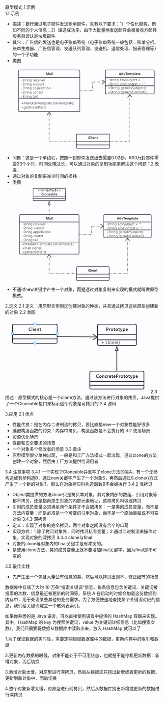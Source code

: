 原型模式
1.示例  
1.1 示例
* 描述：银行通过电子邮件发送账单邮件，具有以下要求：1）个性化服务，例如不同的个人信息；2）递送成功率，由于大批量地发送邮件会被接收方邮件服务器误认是垃圾邮件
* 其它：广告信的发送也是电子账单系统（电子账单系统一般包括：账单分析、账单生成器、广告信管理、发送队列管理、发送机、退信处理、报表管理等）的一个子功能
* 类图
![img.png](img.png)
* 问题：这是一个单线程，按照一封邮件发送出去需要0.02秒，600万封邮件需要33个小时，时间处理过长，可以通过对象的复制功能来解决这个问题
1.2 改进：
* 通过对象的复制来减少时间的损耗
* 类图
![img_2.png](img_2.png)
* 不通过new关键字产生一个对象，而是通过对象复制来实现的模式就叫做原型模式。

2.定义
2.1 定义：用原型实例制定创建对象的种类，并且通过拷贝这些原型创建新的对象
2.2 类图
![img_1.png](img_1.png)
2.3 描述：原型模式的核心是一个clone方法，通过该方法进行对象的拷贝，Java提供了一个Cloneable接口来标示这个对象是可拷贝的
2.4 源码

3.应用
3.1 优点
* 性能优良：是在内存二进制流的拷贝，要比直接new一个对象性能好很多
* 逃避构造函数的约束：内存中拷贝，构造函数是不会执行的
3.2 使用场景
* 资源优化场景
* 性能和安全要求的场景
* 一个对象多个修改者的场景
3.3 备注
* 原型模型很少单独出现，一般是和工厂方法模式一起出现，通过clone的方法创建一个对象，然后由工厂方法提供给调用者

3.4 注意事项
3.4.1 一个实现了Cloneable并重写了clone方法的类A，有一个无参构造或有参构造B，通过new关键字产生了一个对象S，再然后通过S.clone()方式产生了一个新的对象T，那么在对象拷贝时构造函数B不会被执行
3.4.2 浅拷贝
* Object类提供的方法clone只是拷贝本对象，其对象内部的数组、引用对象等都不拷贝，还是指向原生对象的内部元素地址，这种拷贝叫做浅拷贝  
* 引用的成员变量必须满足两个条件才不会被拷贝：一是类的成员变量，而不是方法内变量；而是必须是一个可变的引用对象，而不是一个原始类型或不可变对象
3.4.3 深拷贝
* 定义：实现了对象的完全拷贝，两个对象之间没有合个的瓜葛
* 实现方式：1.除了拷贝对象外，同时拷贝私有变量；2.通过二进制流来操作对象，实现对象的深拷贝
3.4.4 clone与final
* 对象的clone与对象内的final关键字是有冲突的。
* 是使用clone方法，类的成员变量上就不要增加final关键字，因为final是不可变的

3.5 最佳实践
* 先产生出一个包含大量公有信息的类，然后可以拷贝出副本，修正细节的场景


数据库中存储了大约 10 万条“搜索关键词”信息，每条信息包含关键词、关键词被搜索的次数、信息最近被更新的时间等。系统 A 在启动的时候会加载这份数据到内存中，用于处理某些其他的业务需求。为了方便快速地查找某个关键词对应的信息，我们给关键词建立一个散列表索引。

如果你熟悉的是 Java 语言，可以直接使用语言中提供的 HashMap 容器来实现。其中，HashMap 的 key 为搜索关键词，value 为关键词详细信息（比如搜索次数）。我们只需要将数据从数据库中读取出来，放入 HashMap 就可以了

1.为了保证数据的实时性，需要定期根据数据库中的数据，更新内存中的索引和数据

2.更新内存数据的时候，对象不能处于不可用状态，也就是不能停机更新数据：新增对象，而后切换

3.新增对象太慢，对原型进行深拷贝，然后从数据库只捞出新增或者更新的数据，更新到新对象中，而后切换

4.整个对象新增太慢，对原型进行前拷贝，然后从数据库捞出新增或更新的数据进行深拷贝